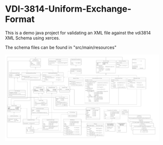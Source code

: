 # VDI-3814-Uniform-Exchange-Format

This is a demo java project for validating an XML file against the vdi3814 XML Schema using xerces.

The schema files can be found in "src/main/resources"

![Alt text](diagram.png?raw=true "Diagram")
